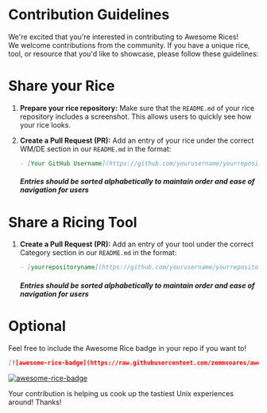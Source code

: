 # Contribution Guidelines

We're excited that you're interested in contributing to Awesome Rices!  
We welcome contributions from the community. If you have a unique rice, tool, or resource that you'd like to showcase, please follow these guidelines:

# Share your Rice

1. **Prepare your rice repository:** Make sure that the `README.md` of your rice repository includes a screenshot. This allows users to quickly see how your rice looks.

2. **Create a Pull Request (PR):** Add an entry of your rice under the correct WM/DE section in our `README.md` in the format:

    ```markdown
    - [Your GitHub Username](https://github.com/yourusername/yourrepositoryname)
    ```
    ##### Entries should be sorted alphabetically to maintain order and ease of navigation for users


# Share a Ricing Tool


1. **Create a Pull Request (PR):** Add an entry of your tool under the correct Category section in our `README.md` in the format:

    ```markdown
    - [yourrepositoryname](https://github.com/yourusername/yourrepositoryname) - Brief description of the tool (Keep it short)
    ```
    ##### Entries should be sorted alphabetically to maintain order and ease of navigation for users

# Optional

Feel free to include the Awesome Rice badge in your repo if you want to!

```markdown
[![awesome-rice-badge](https://raw.githubusercontent.com/zemmsoares/awesome-rices/main/assets/awesome-rice-badge.svg)](https://github.com/zemmsoares/awesome-rices)
```

[![awesome-rice-badge](https://raw.githubusercontent.com/zemmsoares/awesome-rices/main/assets/awesome-rice-badge.svg)](https://github.com/zemmsoares/awesome-rices)

Your contribution is helping us cook up the tastiest Unix experiences around! Thanks!
